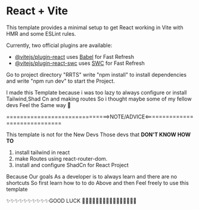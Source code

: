 # React + Vite

This template provides a minimal setup to get React working in Vite with HMR and some ESLint rules.

Currently, two official plugins are available:

- [@vitejs/plugin-react](https://github.com/vitejs/vite-plugin-react/blob/main/packages/plugin-react/README.md) uses [Babel](https://babeljs.io/) for Fast Refresh
- [@vitejs/plugin-react-swc](https://github.com/vitejs/vite-plugin-react-swc) uses [SWC](https://swc.rs/) for Fast Refresh


Go to project directory "RRTS" write "npm install" to install dependencies and write "npm run dev" to start the Project.

I made this Template because i was too lazy to always configure or install Tailwind,Shad Cn and making routes So i thought maybe some of my fellow devs Feel the Same way 🎃

==============================>NOTE/ADVICE<==============================

This template is not for the New Devs
Those devs that **DON'T KNOW HOW TO**
1.  install tailwind in react 
2.  make Routes using react-router-dom.
3. install and configure ShadCn for React Project

Because Our goals As a developer is to always  learn and there are no shortcuts
So first learn how to to do Above and then Feel freely to use this template

✨✨✨✨✨✨✨✨✨✨GOOD LUCK 🎃✨✨✨✨✨✨✨✨✨✨✨✨✨✨✨
